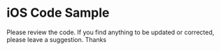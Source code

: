 # iOS Code Sample
Please review the code. If you find anything to be updated or corrected, please leave a suggestion. Thanks